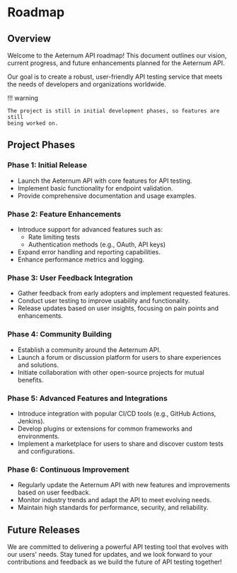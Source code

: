 # Roadmap

## Overview

Welcome to the Aeternum API roadmap! This document outlines our vision, current
progress, and future enhancements planned for the Aeternum API.

Our goal is to create a robust, user-friendly API testing service that meets the
needs of developers and organizations worldwide.

!!! warning

    The project is still in initial development phases, so features are still
    being worked on.

## Project Phases

### Phase 1: Initial Release

- Launch the Aeternum API with core features for API testing.
- Implement basic functionality for endpoint validation.
- Provide comprehensive documentation and usage examples.

### Phase 2: Feature Enhancements

- Introduce support for advanced features such as:
  - Rate limiting tests
  - Authentication methods (e.g., OAuth, API keys)
- Expand error handling and reporting capabilities.
- Enhance performance metrics and logging.

### Phase 3: User Feedback Integration

- Gather feedback from early adopters and implement requested features.
- Conduct user testing to improve usability and functionality.
- Release updates based on user insights, focusing on pain points and enhancements.

### Phase 4: Community Building

- Establish a community around the Aeternum API.
- Launch a forum or discussion platform for users to share experiences and solutions.
- Initiate collaboration with other open-source projects for mutual benefits.

### Phase 5: Advanced Features and Integrations

- Introduce integration with popular CI/CD tools (e.g., GitHub Actions, Jenkins).
- Develop plugins or extensions for common frameworks and environments.
- Implement a marketplace for users to share and discover custom tests and configurations.

### Phase 6: Continuous Improvement

- Regularly update the Aeternum API with new features and improvements based on user feedback.
- Monitor industry trends and adapt the API to meet evolving needs.
- Maintain high standards for performance, security, and reliability.

## Future Releases

We are committed to delivering a powerful API testing tool that evolves with our users' needs.
Stay tuned for updates, and we look forward to your contributions and feedback as we build the
future of API testing together!
